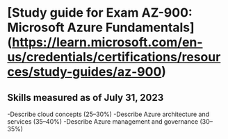 # [Study guide for Exam AZ-900: Microsoft Azure Fundamentals] (https://learn.microsoft.com/en-us/credentials/certifications/resources/study-guides/az-900)

## Skills measured as of July 31, 2023
-Describe cloud concepts (25–30%)
-Describe Azure architecture and services (35–40%)
-Describe Azure management and governance (30–35%)